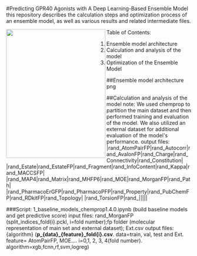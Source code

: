 #Predicting GPR40 Agonists with A Deep Learning-Based Ensemble Model
this repository describes the calculation steps and optimization process of an ensemble model, as well as various results and related intermediate files.

<a href="url"><img src="./docs/molmap.log.png" align="left" height="350" width="270" ></a>

Table of Contents:

1. Ensemble model architecture
2. Calculation and analysis of the model
3. Optimization of the Ensemble Model

##Ensemble model architecture
png

##Calculation and analysis of the model
note: We used chemprop to partition the main dataset and then performed training and evaluation of the model. We also utilized an external dataset for additional evaluation of the model's performance.
output files: 
|rand_AtomPairFP|rand_Autocorr|rand_AvalonFP|rand_Charge|rand_Connectivity|rand_Constitution|
|rand_Estate|rand_EstateFP|rand_Fragment|rand_InfoContent|rand_Kappa|rand_MACCSFP|
|rand_MAP4|rand_Matrix|rand_MHFP6|rand_MOE|rand_MorganFP|rand_Path|
|rand_PharmacoErGFP|rand_PharmacoPFP|rand_Property|rand_PubChemFP|rand_RDkitFP|rand_Topology|
|rand_TorsionFP|rand_|||||

###Script: 1_baseline_models_chemprop1.4.0.ipynb (build baseline models and get predictive score)
input files: rand_MorganFP (split_indices_fold{i}.pckl, i=fold number);fp folder (molecular representation of main set and external dataset); Ext.csv
output files: {algorithm} (**p_{data}_{feature}_fold{i}.csv**. data=train, val, test and Ext. feature= AtomPairFP, MOE.... i=0,1, 2, 3, 4(fold number). algorithm=xgb,fcnn,rf,svm,logreg)
